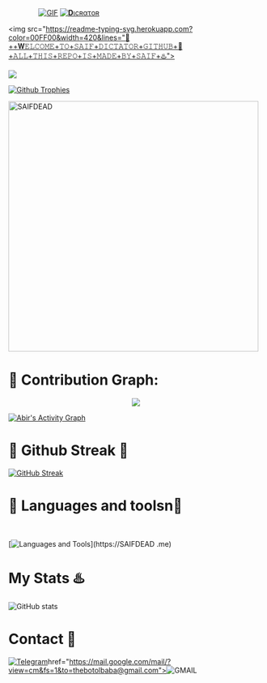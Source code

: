  ㅤ ㅤ ㅤㅤ[![GIF](https://github.com/SAIFDEAD/SAIFDEAD/blob/main/SAIFDEAD.gif)](https://github.com/SAIFDEAD)
   [![𝐃ιϲʀατoʀ](https://github-stats-alpha.vercel.app/api?username=SAIFDEAD "SAIFDEAD")](https://github-stats-alpha.vercel.app/api?username=SAIFDEAD "SAIFDEAD")
                                                          
  
<img src="https://readme-typing-svg.herokuapp.com?color=00FF00&width=420&lines="💖++𝐖𝙴𝙻𝙲𝙾𝙼𝙴+𝚃𝙾+𝚂𝙰𝙸𝙵+𝙳𝙸𝙲𝚃𝙰𝚃𝙾𝚁+𝙶𝙸𝚃𝙷𝚄𝙱+💖+𝙰𝙻𝙻+𝚃𝙷𝙸𝚂+𝚁𝙴𝙿𝙾+𝙸𝚂+𝙼𝙰𝙳𝙴+𝙱𝚈+𝚂𝙰𝙸𝙵+♨️">


<!--
**SAIFDEAD/SAIFDEAD** is a ✨ _special_ ✨ repository because its `README.md` (this file) appears on your GitHub profile.



<p align="center">
    <b>ʍεʍβεʀៜ<b><br>
 -->    <img align="middle" src="https://profile-counter.glitch.me/SAIFDEAD/count.svg" />
</p>
<!--
SAIFDEAD/SAIFDEAD is a ✨ special ✨ repository because its `README.md` (this file) appears on your GitHub profile.
You can click the Preview link to take a look at your changes.
--->


  [![Github Trophies](https://github-profile-trophy.vercel.app/?username=SAIFDEAD&theme=transparent&no-bg=true&margin-w=15&margin-h=10&row=1&column=6&count_private=true)](https://SAIFDEAD.me)
  

<p><img width="494" align="center" src="https://github-readme-stats.vercel.app/api/top-langs?username=SAIFDEAD&show_icons=true&locale=en&layout=compact" alt="SAIFDEAD" /></p>

# 🌹 Contribution Graph:


<p align="center">
  <a href="https://github.com/SAIFDEAD">
    <img src="https://github-readme-streak-stats.herokuapp.com/?usename=SAIFDEAD#version3"/>
  </a>
</p>
<a href="https://github.com/SAIFDEAD"><img alt="Abir's Activity Graph" src="https://ghactivity.mrayush.me/graph?username=SAIFDEAD&bg_color=1F222E&color=F8D866&line=F85D7F&point=FFFFFF&hide_border=true" /></a>



# 🎊 Github Streak 🦋

  [![GitHub Streak](https://streak-stats.demolab.com?user=SAIFDEAD&theme=radical&border_radius=5&date_format=j%20M%5B%20Y%5D&fire=FF8100)](https://SAIFDEAD.me)

# 💖 Languages and toolsn💖
</br>

[![Languages and Tools](https://skillicons.dev/icons?i=androidstudio,bash,vscode,docker,git,github,linux,heroku,arduino,redis,mongodb,java,html,py,c,ts,js,deno,flutter,fastapi&perline=10)](https://SAIFDEAD .me)



# My Stats ♨️
![ GitHub stats](https://github-readme-stats.vercel.app/api?username=SAIFDEAD&show_icons=true&theme=radical)

# Contact 🌺
<a href="https://t.me/SAIF_DICTATOR"><img title="Telegram" src="https://img.shields.io/badge/Telegram-%23000000.svg?&style=for-the-badge&logo=telegram&logoColor=61DAFB"></a>href="https://mail.google.com/mail/?view=cm&fs=1&to=thebotolbaba@gmail.com"><img title="GMAIL" src="https://img.shields.io/badge/Gmail-D14836?style=for-the-badge&logo=gmail&logoColor=white"></a>

